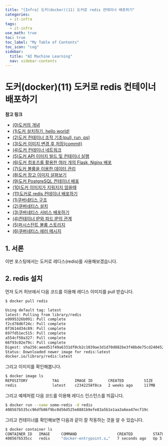 ```yaml
---
title: "[Infra] 도커(docker)(11) 도커로 redis 컨테이너 배포하기" 
categories:
  - it-infra
tags:
  - it-infra
use_math: true
toc: true
toc_label: "My Table of Contents"
toc_icon: "cog"
sidebar:
  title: "AI Machine Learning"
  nav: sidebar-contents
---
```


# 도커(docker)(11) 도커로 redis 컨테이너 배포하기

**참고 링크**

* [(0)도커의 개념](https://losskatsu.github.io/it-infra/docker00/)  
* [(1)도커 설치하기, hello world!](https://losskatsu.github.io/it-infra/docker01/)  
* [(2)도커 컨테이너 조작 기초(pull, run, ps)](https://losskatsu.github.io/it-infra/docker02/)  
* [(3)도커 이미지 변경 후 저장(commit)](https://losskatsu.github.io/it-infra/docker03/)  
* [(4)도커 컨테이너 네트워크](https://losskatsu.github.io/it-infra/docker04/)  
* [(5)도커 API 이미지 빌드 및 컨테이너 실행](https://losskatsu.github.io/it-infra/docker05/)
* [(6)도커 컴포즈를 활용한 여러 개의 Flask, Nginx 배포](https://losskatsu.github.io/it-infra/docker06/)
* [(7)도커 볼륨을 이용한 데이터 관리](https://losskatsu.github.io/it-infra/docker07/)
* [(8)도커 장고 이미지 살펴보기](https://losskatsu.github.io/it-infra/docker08/)
* [(9)도커 PostgreSQL 컨테이너 배포](https://losskatsu.github.io/it-infra/docker09/)
* [(10)도커 이미지가 지워지지 않을때](https://losskatsu.github.io/it-infra/docker10/)
* [(11)도커로 redis 컨테이너 배포하기](https://losskatsu.github.io/it-infra/docker11/)
* [(1)쿠버네티스 구조](https://losskatsu.github.io/it-infra/kubernetes01/)  
* [(2)쿠버네티스 설치](https://losskatsu.github.io/it-infra/kubernetes02/)
* [(3)쿠버네티스 서비스 배포하기](https://losskatsu.github.io/it-infra/kubernetes03/)
* [(4)컨테이너 IP와 파드 IP의 관계](https://losskatsu.github.io/it-infra/kubernetes04/)
* [(5)퍼시스턴트 볼륨 스토리지](https://losskatsu.github.io/it-infra/kubernetes05/)
* [(6)쿠버네티스 에러 메시지](https://losskatsu.github.io/it-infra/kubernetes06/)


## 1. 서론  

이번 포스팅에서는 도커로 레디스(redis)를 사용해보겠습니다. 


## 2. redis 설치 

먼저 도커 허브에서 다음 코드를 이용해  레디스 이미지를 pull 받습니다. 

```bash
$ docker pull redis

Using default tag: latest
latest: Pulling from library/redis
e9995326b091: Pull complete
f2cd78d6f24c: Pull complete
8f3614d34c89: Pull complete
697fd51ec515: Pull complete
a554cf50a327: Pull complete
66f93c02e79c: Pull complete
Digest: sha256:aeed51f49a6331df0cb2c1039ae3d1d70d882be3f48bde75cd240452a2348e88
Status: Downloaded newer image for redis:latest
docker.io/library/redis:latest
```

그리고 이미지를 확인해봅니다. 

```bash
$ docker image ls
REPOSITORY           TAG       IMAGE ID       CREATED         SIZE
redis                latest    c2342258f8ca   2 weeks ago     117MB
```

그리고 예제처럼 다음 코드를 이용해 레디스 인스턴스를 띄웁니다.

```bash
$ docker run --name some-redis -d redis
408567b535cc96dfb86f9bc0d56d525e8881b9efe83a5b1e1aa3a6ea47ecf19c
```

그리고 컨테이너를 확인해보면 다음과 같이 잘 작동하는 것을 알 수 있습니다.

```bash
$ docker container ls
CONTAINER ID   IMAGE     COMMAND                  CREATED         STATUS         PORTS      NAMES
408567b535cc   redis     "docker-entrypoint.s…"   7 seconds ago   Up 5 seconds   6379/tcp   some-redis
```

